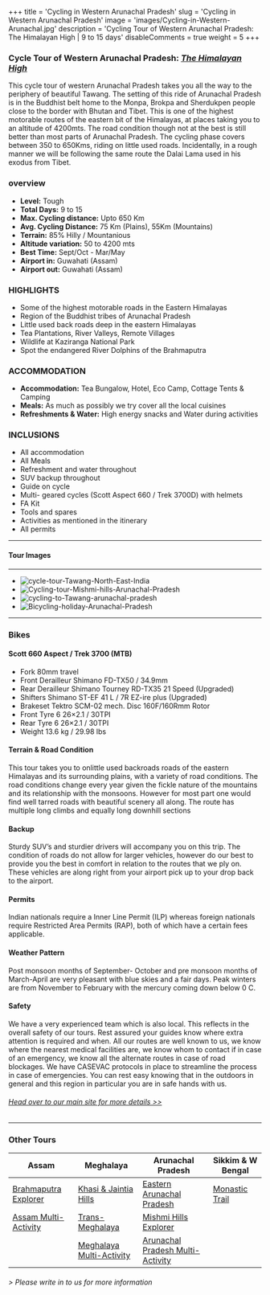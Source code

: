 +++
title = 'Cycling in Western Arunachal Pradesh'
slug = 'Cycling in Western Arunachal Pradesh'
image = 'images/Cycling-in-Western-Arunachal.jpg'
description = 'Cycling Tour of Western Arunachal Pradesh: The Himalayan High | 9 to 15 days'
disableComments = true
weight = 5
+++
### Cycle Tour of Western Arunachal Pradesh: [*The Himalayan High*](https://www.nnejourneys.com/cycling/cycle-tour-of-western-arunachal-pradesh/)

This cycle tour of western Arunachal Pradesh takes you all the way to the periphery of beautiful Tawang. The setting of this ride of Arunachal Pradesh is in the Buddhist belt home to the Monpa, Brokpa and Sherdukpen people close to the border with Bhutan and Tibet. This is one of the highest motorable routes of the eastern bit of the Himalayas, at places taking you to an altitude of 4200mts. The road condition though not at the best is still better than most parts of Arunachal Pradesh. The cycling phase covers between 350 to 650Kms, riding on little used roads. Incidentally, in a rough manner we will be following the same route the Dalai Lama used in his exodus from Tibet.

### overview

- **Level:** Tough
- **Total Days:** 9 to 15
- **Max. Cycling distance:** Upto 650 Km
- **Avg. Cycling Distance:** 75 Km (Plains), 55Km (Mountains)
- **Terrain:** 85% Hilly / Mountanious
- **Altitude variation:** 50 to 4200 mts
- **Best Time:** Sept/Oct - Mar/May
- **Airport in:** Guwahati (Assam)
- **Airport out:** Guwahati (Assam)

### HIGHLIGHTS

- Some of the highest motorable roads in the Eastern Himalayas
- Region of the Buddhist tribes of Arunachal Pradesh
- Little used back roads deep in the eastern Himalayas
- Tea Plantations, River Valleys, Remote Villages
- Wildlife at Kaziranga National Park
- Spot the endangered River Dolphins of the Brahmaputra

### ACCOMMODATION

- **Accommodation:** Tea Bungalow, Hotel, Eco Camp, Cottage Tents & Camping
- **Meals:** As much as possibly we try cover all the local cuisines
- **Refreshments & Water:** High energy snacks and Water during activities

### INCLUSIONS

 - All accommodation
 - All Meals
 - Refreshment and water throughout
 - SUV backup throughout
 - Guide on cycle
 - Multi- geared cycles (Scott Aspect 660 / Trek 3700D) with helmets
 - FA Kit
 - Tools and spares
 - Activities as mentioned in the itinerary
 - All permits

---

#### Tour Images

---

+ ![cycle-tour-Tawang-North-East-India](/images/cycle-tour-Tawang.jpg)
+ ![Cycling-tour-Mishmi-hills-Arunachal-Pradesh](/images/Cycle-tour-western-Arunachal-Pradesh.jpg)
+ ![cycling-to-Tawang-arunachal-pradesh](/images/cycling-to-Tawang.jpg)
+ ![Bicycling-holiday-Arunachal-Pradesh](/images/cycling-holiday-Arunachal-Pradesh.jpg)

---

### Bikes
#### Scott 660 Aspect  / Trek 3700 (MTB)
- Fork 80mm travel
- Front Derailleur Shimano FD-TX50 / 34.9mm
- Rear Derailleur Shimano Tourney RD-TX35 21 Speed (Upgraded)
- Shifters Shimano ST-EF 41 L / 7R EZ-ire plus (Upgraded)
- Brakeset Tektro SCM-02 mech. Disc 160F/160Rmm Rotor
- Front Tyre 6 26×2.1 / 30TPI
- Rear Tyre 6 26×2.1 / 30TPI
- Weight 13.6 kg / 29.98 lbs

#### Terrain & Road Condition

This tour takes you to onlittle used backroads roads of the eastern Himalayas and its surrounding plains, with a variety of road conditions. The road conditions change every year given the fickle nature of the mountains and its relationship with the monsoons. However for most part one would find well tarred roads with beautiful scenery all along. The route has multiple long climbs and equally long downhill sections

#### Backup
Sturdy SUV’s and sturdier drivers will accompany you on this trip. The condition of roads do not allow for larger vehicles, however do our best to provide you the best in comfort in relation to the routes that we ply on. These vehicles are along right from your airport pick up to your drop back to the airport.

#### Permits
Indian nationals require a Inner Line Permit (ILP) whereas foreign nationals require Restricted Area Permits (RAP), both of which have a certain fees applicable.

#### Weather Pattern
Post monsoon months of September- October and pre monsoon months of March-April are very pleasant with blue skies and a fair days. Peak winters are from November to February with the mercury coming down below 0 C.

#### Safety 
We have a very experienced team which is also local. This reflects in the overall safety of our tours. Rest assured your guides know where extra attention is required and when. All our routes are well known to us, we know where the nearest medical facilities are, we know whom to contact if in case of an emergency, we know all the alternate routes in case of road blockages. We have CASEVAC protocols in place to streamline the process in case of emergencies. You can rest easy knowing that in the outdoors in general and this region in particular you are in safe hands with us.


###### [*Head over to our main site for more details >>*](https://www.nnejourneys.com/cycling/)
---

### Other Tours

| Assam     | Meghalaya | Arunachal Pradesh    | Sikkim & W Bengal    |
| -----------     |    -----------   |          ----------- |-----------|
| [Brahmaputra Explorer](/cycling-in-assam/)   | [Khasi & Jaintia Hills](/cycling-in-meghalaya/)     | [Eastern Arunachal Pradesh](/cycling-in-eastern-arunachal-pradesh/)  |[Monastic Trail](/cycling-in-sikkim/)    |
| [Assam Multi-Activity](/multi-activity-holiday-assam/)   | [Trans-Meghalaya](/trans-meghalaya-cycling-tour/)      | [Mishmi Hills Explorer](/cycling-in-mishmi-hills/)      |   |
|   | [Meghalaya Multi-Activity](/multi-activity-holiday-meghalaya/)       | [Arunachal Pradesh Multi-Activity](/multi-activity-holiday-arunachal-pradesh/)        |  

###### *> Please write in to us for more information*